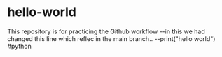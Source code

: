 # hello-world
This repository is for practicing the Github workflow
--in this we had changed this line which reflec in the main branch..
--print("hello world") #python

